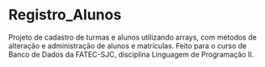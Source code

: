 # Registro_Alunos

Projeto de cadastro de turmas e alunos utilizando arrays, com métodos de alteração e administração de alunos e matrículas.
Feito para o curso de Banco de Dados da FATEC-SJC, disciplina Linguagem de Programação II.

